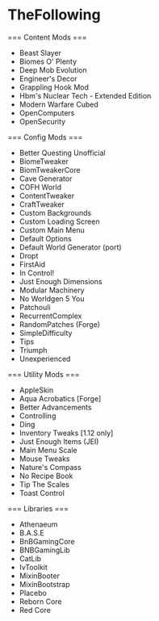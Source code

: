 # TheFollowing

=== Content Mods ===

- Beast Slayer
- Biomes O' Plenty
- Deep Mob Evolution
- Engineer's Decor
- Grappling Hook Mod
- Hbm's Nuclear Tech - Extended Edition
- Modern Warfare Cubed
- OpenComputers
- OpenSecurity


=== Config Mods ===

- Better Questing Unofficial
- BiomeTweaker
- BiomTweakerCore
- Cave Generator
- COFH World
- ContentTweaker
- CraftTweaker
- Custom Backgrounds
- Custom Loading Screen
- Custom Main Menu
- Default Options
- Default World Generator (port)
- Dropt
- FirstAid
- In Control!
- Just Enough Dimensions
- Modular Machinery
- No Worldgen 5 You
- Patchouli
- RecurrentComplex
- RandomPatches (Forge)
- SimpleDifficulty
- Tips
- Triumph
- Unexperienced


=== Utility Mods ===

- AppleSkin
- Aqua Acrobatics [Forge]
- Better Advancements
- Controlling
- Ding
- Inventory Tweaks [1.12 only]
- Just Enough Items (JEI)
- Main Menu Scale
- Mouse Tweaks
- Nature's Compass
- No Recipe Book
- Tip The Scales
- Toast Control


=== Libraries ===

- Athenaeum
- B.A.S.E
- BnBGamingCore
- BNBGamingLib
- CatLib
- IvToolkit
- MixinBooter
- MixinBootstrap
- Placebo
- Reborn Core
- Red Core
